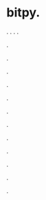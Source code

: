 # bitpy.
.
.
.
.












.






















































.
























.



























.

















































































.































































.































































































.















.


































































.
























































































.




.






.




